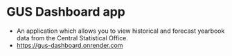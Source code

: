 # GUS Dashboard app 
- An application which allows you to view historical and forecast yearbook data from the Central Statistical Office. 
- https://gus-dashboard.onrender.com